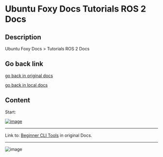 # Ubuntu Foxy Docs Tutorials ROS 2 Docs

## Description

Ubuntu Foxy Docs > Tutorials ROS 2 Docs

## Go back link

[go back in original docs](https://docs.ros.org/en/foxy/Installation/Ubuntu-Install-Debians.html#next-steps-after-installing)

[go back in local docs](https://docs.ros.org/en/foxy/Installation/Ubuntu-Install-Debians.html#next-steps-after-installing)

## Content

Start:

[![image](https://github.com/user-attachments/assets/2cfcbe3a-2c64-49cd-9a3e-545fe4a87675)](https://docs.ros.org/en/foxy/Tutorials.html)

____

Link to: [Beginner CLI Tools](https://docs.ros.org/en/foxy/Tutorials/Beginner-CLI-Tools.html) in original Docs.

____

![image](https://github.com/user-attachments/assets/410dc684-004a-4ef8-890b-fe8fc81e098a)
